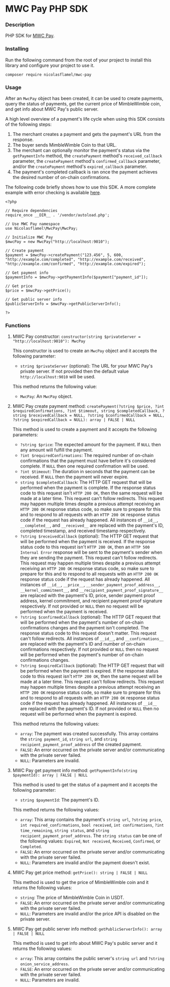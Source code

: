 # MWC Pay PHP SDK

### Description
PHP SDK for [MWC Pay](https://github.com/NicolasFlamel1/MWC-Pay).

### Installing
Run the following command from the root of your project to install this library and configure your project to use it.
```
composer require nicolasflamel/mwc-pay
```

### Usage
After an `MwcPay` object has been created, it can be used to create payments, query the status of payments, get the current price of MimbleWimble coin, and get info about MWC Pay's public server.

A high level overview of a payment's life cycle when using this SDK consists of the following steps:
1. The merchant creates a payment and gets the payment's URL from the response.
2. The buyer sends MimbleWimble Coin to that URL.
3. The merchant can optionally monitor the payment's status via the `getPaymentInfo` method, the `createPayment` method's `received_callback` parameter, the `createPayment` method's `confirmed_callback` parameter, and/or the `createPayment` method's `expired_callback` parameter.
4. The payment's completed callback is ran once the payment achieves the desired number of on-chain confirmations.

The following code briefly shows how to use this SDK. A more complete example with error checking is available [here](https://github.com/NicolasFlamel1/MWC-Pay-PHP-SDK/tree/master/example).
```
<?php

// Require dependencies
require_once __DIR__ . '/vendor/autoload.php';

// Use MWC Pay namespace
use Nicolasflamel\MwcPay\MwcPay;

// Initialize MWC Pay
$mwcPay = new MwcPay("http://localhost:9010");

// Create payment
$payment = $mwcPay->createPayment("123.456", 5, 600, "http://example.com/completed", "http://example.com/received", "http://example.com/confirmed", "http://example.com/expired");

// Get payment info
$paymentInfo = $mwcPay->getPaymentInfo($payment["payment_id"]);

// Get price
$price = $mwcPay->getPrice();

// Get public server info
$publicServerInfo = $mwcPay->getPublicServerInfo();

?>
```

### Functions
1. MWC Pay constructor: `constructor(string $privateServer = "http://localhost:9010"): MwcPay`

   This constructor is used to create an `MwcPay` object and it accepts the following parameter:
   * `string $privateServer` (optional): The URL for your MWC Pay's private server. If not provided then the default value `http://localhost:9010` will be used.

   This method returns the following value:
   * `MwcPay`: An `MwcPay` object.

2. MWC Pay create payment method: `createPayment(?string $price, ?int $requiredConfirmations, ?int $timeout, string $completedCallback, ?string $receivedCallback = NULL, ?string $confirmedCallback = NULL, ?string $expiredCallback = NULL): array | FALSE | NULL`

   This method is used to create a payment and it accepts the following parameters:
   * `?string $price`: The expected amount for the payment. If `NULL` then any amount will fulfill the payment.
   * `?int $requiredConfirmations`: The required number of on-chain confirmations that the payment must have before it's considered complete. If `NULL` then one required confirmation will be used.
   * `?int $timeout`: The duration in seconds that the payment can be received. If `NULL` then the payment will never expire.
   * `string $completedCallback`: The HTTP GET request that will be performed when the payment is complete. If the response status code to this request isn't `HTTP 200 OK`, then the same request will be made at a later time. This request can't follow redirects. This request may happen multiple times despite a previous attempt receiving an `HTTP 200 OK` response status code, so make sure to prepare for this and to respond to all requests with an `HTTP 200 OK` response status code if the request has already happened. All instances of `__id__`, `__completed__`, and `__received__` are replaced with the payment's ID, completed timestamp, and received timestamp respectively.
   * `?string $receivedCallback` (optional): The HTTP GET request that will be performed when the payment is received. If the response status code to this request isn't `HTTP 200 OK`, then an `HTTP 500 Internal Error` response will be sent to the payment's sender when they are sending the payment. This request can't follow redirects. This request may happen multiple times despite a previous attempt receiving an `HTTP 200 OK` response status code, so make sure to prepare for this and to respond to all requests with an `HTTP 200 OK` response status code if the request has already happened. All instances of `__id__`, `__price__`, `__sender_payment_proof_address__`, `__kernel_commitment__`, and `__recipient_payment_proof_signature__` are replaced with the payment's ID, price, sender payment proof address, kernel commitment, and recipient payment proof signature respectively. If not provided or `NULL` then no request will be performed when the payment is received.
   * `?string $confirmedCallback` (optional): The HTTP GET request that will be performed when the payment's number of on-chain confirmations changes and the payment isn't completed. The response status code to this request doesn't matter. This request can't follow redirects. All instances of `__id__`, and `__confirmations__` are replaced with the payment's ID and number of on-chain confirmations respectively. If not provided or `NULL` then no request will be performed when the payment's number of on-chain confirmations changes.
   * `?string $expiredCallback` (optional): The HTTP GET request that will be performed when the payment is expired. If the response status code to this request isn't `HTTP 200 OK`, then the same request will be made at a later time. This request can't follow redirects. This request may happen multiple times despite a previous attempt receiving an `HTTP 200 OK` response status code, so make sure to prepare for this and to respond to all requests with an `HTTP 200 OK` response status code if the request has already happened. All instances of `__id__` are replaced with the payment's ID. If not provided or `NULL` then no request will be performed when the payment is expired.

   This method returns the following values:
   * `array`: The payment was created successfully. This array contains the `string payment_id`, `string url`, and `string recipient_payment_proof_address` of the created payment.
   * `FALSE`: An error occurred on the private server and/or communicating with the private server failed.
   * `NULL`: Parameters are invalid.

3. MWC Pay get payment info method: `getPaymentInfo(string $paymentId): array | FALSE | NULL`

   This method is used to get the status of a payment and it accepts the following parameter:
   * `string $paymentId`: The payment's ID.

   This method returns the following values:
   * `array`: This array contains the payment's `string url`, `?string price`, `int required_confirmations`, `bool received`, `int confirmations`, `?int time_remaining`, `string status`, and `string recipient_payment_proof_address`. The `string status` can be one of the following values: `Expired`, `Not received`, `Received`, `Confirmed`, or `Completed`.
   * `FALSE`: An error occurred on the private server and/or communicating with the private server failed.
   * `NULL`: Parameters are invalid and/or the payment doesn't exist.

4. MWC Pay get price method: `getPrice(): string | FALSE | NULL`

   This method is used to get the price of MimbleWimble coin and it returns the following values:
   * `string`: The price of MimbleWimble Coin in USDT.
   * `FALSE`: An error occurred on the private server and/or communicating with the private server failed.
   * `NULL`: Parameters are invalid and/or the price API is disabled on the private server.

5. MWC Pay get public server info method: `getPublicServerInfo(): array | FALSE | NULL`

   This method is used to get info about MWC Pay's public server and it returns the following values:
   * `array`: This array contains the public server's `string url` and `?string onion_service_address`.
   * `FALSE`: An error occurred on the private server and/or communicating with the private server failed.
   * `NULL`: Parameters are invalid.
